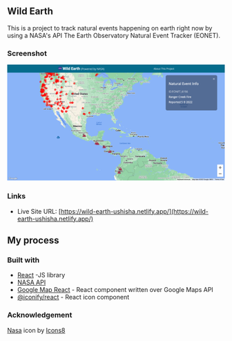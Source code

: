 ## Wild Earth

This is a project to track natural events happening on earth right now by using a NASA's API The Earth Observatory Natural Event Tracker (EONET).

### Screenshot

![./screenshot.png](./screenshot.png)

### Links

- Live Site URL: [https://wild-earth-ushisha.netlify.app/](https://wild-earth-ushisha.netlify.app/)

## My process

### Built with

- [React](https://reactjs.org/) -JS library
- [NASA API](https://api.nasa.gov/)
- [Google Map React](https://www.npmjs.com/package/google-map-react) - React component written over Google Maps API
- [@iconify/react](https://www.npmjs.com/package/@iconify/react) - React icon component

### Acknowledgement

<a target="_blank" href="https://icons8.com/icon/63673/nasa">Nasa</a> icon by <a target="_blank" href="https://icons8.com">Icons8</a>
